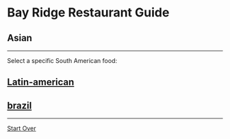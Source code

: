 # Bay Ridge Restaurant Guide
## Asian
---
Select a specific South American food:
## [Latin-american](latin-american.md)
## [brazil](brazil.md)

---
[Start Over](../home.md)